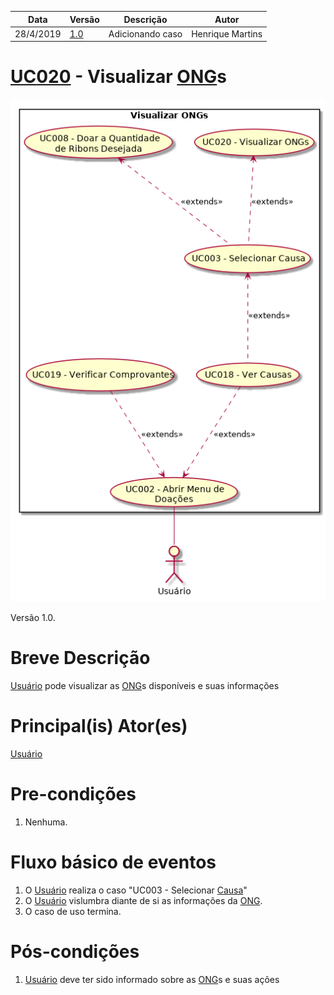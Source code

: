 | Data       | Versão  | Descrição       | Autor            |
| ---------- | ------- | --------------- | ---------------- |
| 28/4/2019 | [1.0](https://github.com/requisitos-2019-1/Ribon/commit/cb1de9f3d807ba21598fba82598a6f0330745382#diff-14dd3fbf30c00483fd9dbd03b183882d) | Adicionando caso | Henrique Martins |


# [UC020](https://github.com/requisitos-2019-1/Ribon/blob/master/Modelagem%20de%20Requisitos/Cenarios/Visualizar_ong.md) - Visualizar [ONG](https://github.com/requisitos-2019-1/Ribon/blob/master/Modelagem%20de%20Requisitos/Lexicos/Ong.md)s


![diagrama](Visualizar_ONGs.png)

Versão 1.0.

# Breve Descrição
[Usuário](https://github.com/requisitos-2019-1/Ribon/blob/master/Modelagem%20de%20Requisitos/Lexicos/Usuário.md) pode visualizar as [ONG](https://github.com/requisitos-2019-1/Ribon/blob/master/Modelagem%20de%20Requisitos/Lexicos/Ong.md)s disponíveis e suas informações

# Principal(is) Ator(es)
[Usuário](https://github.com/requisitos-2019-1/Ribon/blob/master/Modelagem%20de%20Requisitos/Lexicos/Usuário.md)

# Pre-condições
1. Nenhuma.

# Fluxo básico de eventos
1. O [Usuário](https://github.com/requisitos-2019-1/Ribon/blob/master/Modelagem%20de%20Requisitos/Lexicos/Usuário.md) realiza o caso "UC003 - Selecionar [Causa](https://github.com/requisitos-2019-1/Ribon/blob/master/Modelagem%20de%20Requisitos/Lexicos/Causa.md)"
1. O [Usuário](https://github.com/requisitos-2019-1/Ribon/blob/master/Modelagem%20de%20Requisitos/Lexicos/Usuário.md) vislumbra diante de si as informações da [ONG](https://github.com/requisitos-2019-1/Ribon/blob/master/Modelagem%20de%20Requisitos/Lexicos/Ong.md).
1. O caso de uso termina.


# Pós-condições
1. [Usuário](https://github.com/requisitos-2019-1/Ribon/blob/master/Modelagem%20de%20Requisitos/Lexicos/Usuário.md) deve ter sido informado sobre as [ONG](https://github.com/requisitos-2019-1/Ribon/blob/master/Modelagem%20de%20Requisitos/Lexicos/Ong.md)s e suas ações
